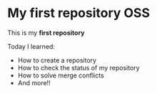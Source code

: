 # My first repository OSS

This is my **first repository**

Today I learned:

* How to create a repository
* How to check the status of my repository
* How to solve merge conflicts
* And more!!
